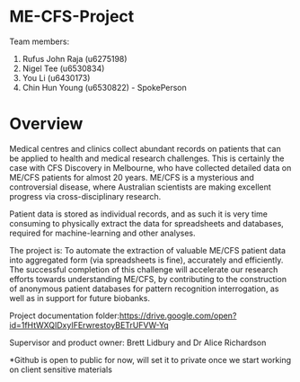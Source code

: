 # ME-CFS-Project

Team members:
1. Rufus John Raja (u6275198)
2. Nigel Tee (u6530834)
3. You Li (u6430173)
4. Chin Hun Young (u6530822) - SpokePerson

# Overview

Medical centres and clinics collect abundant records on patients that can be applied to health and medical research challenges. This is certainly the case with CFS Discovery in Melbourne, who have collected detailed data on ME/CFS patients for almost 20 years. ME/CFS is a mysterious and controversial disease, where Australian scientists are making excellent progress via cross-disciplinary research.

Patient data is stored as individual records, and as such it is very time consuming to physically extract the data for spreadsheets and databases, required for machine-learning and other analyses.

The project is: To automate the extraction of valuable ME/CFS patient data into aggregated form (via spreadsheets is fine), accurately and efficiently. The successful completion of this challenge will accelerate our research efforts towards understanding ME/CFS, by contributing to the construction of anonymous patient databases for pattern recognition interrogation, as well as in support for future biobanks.

Project documentation folder:https://drive.google.com/open?id=1fHtWXQIDxyIFErwrestoyBETrUFVW-Yq 

Supervisor and product owner: Brett Lidbury and Dr Alice Richardson  

*Github is open to public for now, will set it to private once we start working on client sensitive materials
